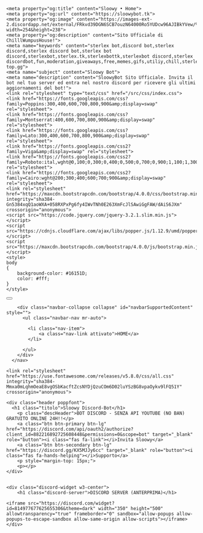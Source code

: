 <html><head>
    <title>Sloowy Bot • Home</title>
    <meta charset="UTF-8">
    <meta name="theme-color" content="#7289DA"><meta name="viewport" content="width=device-width, initial-scale=1">
    
    <meta property="og:title" content="Sloowy • Home">
    <meta property="og:url" content="https://sloowybot.tk">
    <meta property="og:image" content="https://images-ext-2.discordapp.net/external/FRkvd39DGN6SCB7ouzN64000Ro5YUDcw96AJIBkYVew/%3Fwidth%3D379%26height%3D355/https/media.discordapp.net/attachments/728657405168320542/752555145640017970/DmKNuMwXsAAE2qO.png?width=254&height=238">
    <meta property="og:description" content="Sito Ufficiale di ChilllWumpusHouse!">
    <meta name="keywords" content="sterlex bot,discord bot,sterlex discord,sterlex discord bot,sterlex bot discord,sterlexbot,sterlex.tk,sterlexbottk,sterlexbot discord,sterlex discordbot,fun,moderation,giveaways,free,memes,gifs,utiliy,chill,sterlex top.gg">
    <meta name="subject" content="Sloowy Bot">
    <meta name="description" content="SloowyBot Sito Ufficiale. Invita il bot nel tuo server ed entra nel nostro discord per ricevere gli ultimi aggiornamenti del bot!">
    <link rel="stylesheet" type="text/css" href="/src/css/index.css">
    <link href="https://fonts.googleapis.com/css?family=Poppins:300,400,600,700,800,900&amp;display=swap" rel="stylesheet">
    <link href="https://fonts.googleapis.com/css?family=Montserrat:400,600,700,800,900&amp;display=swap" rel="stylesheet">
    <link href="https://fonts.googleapis.com/css?family=Lato:300,400,600,700,800,900&amp;display=swap" rel="stylesheet">
    <link href="https://fonts.googleapis.com/css2?family=Viga&amp;display=swap" rel="stylesheet">
    <link href="https://fonts.googleapis.com/css2?family=Roboto:ital,wght@0,100;0,300;0,400;0,500;0,700;0,900;1,100;1,300;1,400;1,500;1,700;1,900&amp;display=swap" rel="stylesheet">
    <link href="https://fonts.googleapis.com/css2?family=Cairo:wght@200;300;400;600;700;900&amp;display=swap" rel="stylesheet">
    <link rel="stylesheet" href="https://maxcdn.bootstrapcdn.com/bootstrap/4.0.0/css/bootstrap.min.css" integrity="sha384-Gn5384xqQ1aoWXA+058RXPxPg6fy4IWvTNh0E263XmFcJlSAwiGgFAW/dAiS6JXm" crossorigin="anonymous">
    <script src="https://code.jquery.com/jquery-3.2.1.slim.min.js"></script>
    <script src="https://cdnjs.cloudflare.com/ajax/libs/popper.js/1.12.9/umd/popper.min.js"></script>
    <script src="https://maxcdn.bootstrapcdn.com/bootstrap/4.0.0/js/bootstrap.min.js"></script>
    <style>
    body
    {
        background-color: #16151D;
        color: #fff;
    }
    </style>
<style data-emotion=""></style></head>
<body>
    <nav class="navbar bg-transparent navbar-expand-lg">
            <button class="navbar-toggler navbar-dark bg-transparent collapsed" type="button" data-toggle="collapse" data-target="#navbarSupportedContent" aria-controls="navbarSupportedContent" aria-expanded="false" aria-label="Toggle navigation">
                <span class="navbar-toggler-icon"></span>
            </button>
      
        <div class="navbar-collapse collapse" id="navbarSupportedContent" style="">
          <ul class="navbar-nav mr-auto">

            <li class="nav-item">
                <a class="nav-link attivato">HOME</a>
            </li>

          </ul>
        </div>
      </nav>

    <link rel="stylesheet" href="https://use.fontawesome.com/releases/v5.8.0/css/all.css" integrity="sha384-Mmxa0mLqhmOeaE8vgOSbKacftZcsNYDjQzuCOm6D02luYSzBG8vpaOykv9lFQ51Y" crossorigin="anonymous">

    <div class="header poppfont">
      <h1 class="titolo">Sloowy Discord-Bot</h1>
        <p class="descHeader">BOT DISCORD - SENZA API YOUTUBE (NO BAN) GRATUITO ONLINE 24H!!</p>
        <a class="btn btn-primary btn-lg" href="https://discord.com/api/oauth2/authorize?client_id=882216892725608448&permissions=0&scope=bot" target="_blank" role="button"><i class="fas fa-link"></i>Invita Sloowy</a>
        <a class="btn btn-secondary btn-lg" href="https://discord.gg/KX5MJJy6cc" target="_blank" role="button"><i class="fas fa-hands-helping"></i>Supporto</a>
        <p style="margin-top: 15px;">
        <p></p>
    </div>


    <div class="discord-widget w3-center">
        <h1 class="discord-server">DISCORD SERVER (ANTERPRIMA)</h1>

    <iframe src="https://discord.com/widget?id=814977677625655306&theme=dark" width="350" height="500" allowtransparency="true" frameborder="0" sandbox="allow-popups allow-popups-to-escape-sandbox allow-same-origin allow-scripts"></iframe>
    </div>

</body></html>
